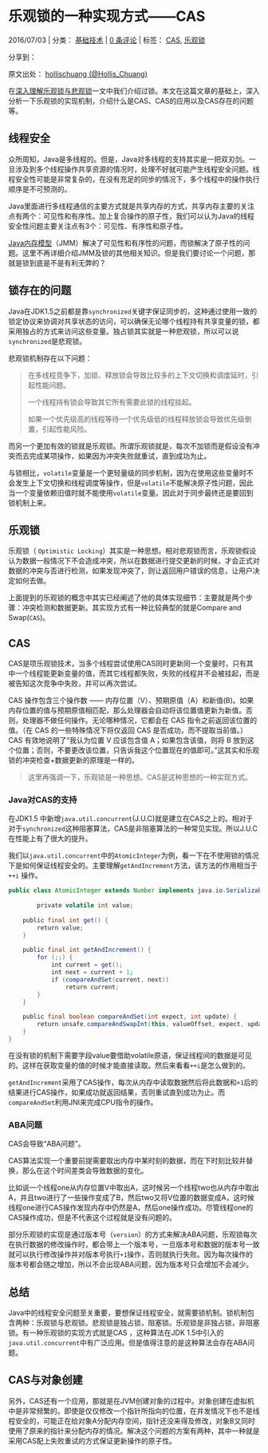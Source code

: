 # 乐观锁的一种实现方式——CAS

2016/07/03 | 分类： [基础技术](http://www.importnew.com/cat/basic) | [0 条评论](http://www.importnew.com/20472.html#respond) | 标签： [CAS](http://www.importnew.com/tag/cas), [乐观锁](http://www.importnew.com/tag/%e4%b9%90%e8%a7%82%e9%94%81)

分享到：

原文出处： [hollischuang (@Hollis_Chuang)](http://www.hollischuang.com/archives/1537)

在[深入理解乐观锁与悲观锁](http://www.hollischuang.com/archives/934)一文中我们介绍过锁。本文在这篇文章的基础上，深入分析一下乐观锁的实现机制，介绍什么是CAS、CAS的应用以及CAS存在的问题等。

## 线程安全

众所周知，Java是多线程的。但是，Java对多线程的支持其实是一把双刃剑。一旦涉及到多个线程操作共享资源的情况时，处理不好就可能产生线程安全问题。线程安全性可能是非常复杂的，在没有充足的同步的情况下，多个线程中的操作执行顺序是不可预测的。

Java里面进行多线程通信的主要方式就是共享内存的方式，共享内存主要的关注点有两个：可见性和有序性。加上复合操作的原子性，我们可以认为Java的线程安全性问题主要关注点有3个：可见性、有序性和原子性。

[Java内存模型](http://www.hollischuang.com/archives/1003)（JMM）解决了可见性和有序性的问题，而锁解决了原子性的问题。这里不再详细介绍JMM及锁的其他相关知识。但是我们要讨论一个问题，那就是锁到底是不是有利无弊的？

## 锁存在的问题

Java在JDK1.5之前都是靠`synchronized`关键字保证同步的，这种通过使用一致的锁定协议来协调对共享状态的访问，可以确保无论哪个线程持有共享变量的锁，都采用独占的方式来访问这些变量。独占锁其实就是一种悲观锁，所以可以说`synchronized`是悲观锁。

悲观锁机制存在以下问题：

> 在多线程竞争下，加锁、释放锁会导致比较多的上下文切换和调度延时，引起性能问题。
>
> 一个线程持有锁会导致其它所有需要此锁的线程挂起。
>
> 如果一个优先级高的线程等待一个优先级低的线程释放锁会导致优先级倒置，引起性能风险。

而另一个更加有效的锁就是乐观锁。所谓乐观锁就是，每次不加锁而是假设没有冲突而去完成某项操作，如果因为冲突失败就重试，直到成功为止。

与锁相比，`volatile`变量是一个更轻量级的同步机制，因为在使用这些变量时不会发生上下文切换和线程调度等操作，但是`volatile`不能解决原子性问题，因此当一个变量依赖旧值时就不能使用`volatile`变量。因此对于同步最终还是要回到锁机制上来。

## 乐观锁

乐观锁（ `Optimistic Locking`）其实是一种思想。相对悲观锁而言，乐观锁假设认为数据一般情况下不会造成冲突，所以在数据进行提交更新的时候，才会正式对数据的冲突与否进行检测，如果发现冲突了，则让返回用户错误的信息，让用户决定如何去做。

上面提到的乐观锁的概念中其实已经阐述了他的具体实现细节：主要就是两个步骤：冲突检测和数据更新。其实现方式有一种比较典型的就是Compare and Swap(`CAS`)。

## CAS

CAS是项乐观锁技术，当多个线程尝试使用CAS同时更新同一个变量时，只有其中一个线程能更新变量的值，而其它线程都失败，失败的线程并不会被挂起，而是被告知这次竞争中失败，并可以再次尝试。

CAS 操作包含三个操作数 —— 内存位置（V）、预期原值（A）和新值(B)。如果内存位置的值与预期原值相匹配，那么处理器会自动将该位置值更新为新值。否则，处理器不做任何操作。无论哪种情况，它都会在 CAS 指令之前返回该位置的值。（在 CAS 的一些特殊情况下将仅返回 CAS 是否成功，而不提取当前值。）CAS 有效地说明了“我认为位置 V 应该包含值 A；如果包含该值，则将 B 放到这个位置；否则，不要更改该位置，只告诉我这个位置现在的值即可。”这其实和乐观锁的冲突检查+数据更新的原理是一样的。

> 这里再强调一下，乐观锁是一种思想。CAS是这种思想的一种实现方式。

### Java对CAS的支持

在JDK1.5 中新增`java.util.concurrent`(J.U.C)就是建立在CAS之上的。相对于对于`synchronized`这种阻塞算法，CAS是非阻塞算法的一种常见实现。所以J.U.C在性能上有了很大的提升。

我们以`java.util.concurrent`中的`AtomicInteger`为例，看一下在不使用锁的情况下是如何保证线程安全的。主要理解`getAndIncrement`方法，该方法的作用相当于 `++i` 操作。

```java
public class AtomicInteger extends Number implements java.io.Serializable {  
 
        private volatile int value;  
 
    public final int get() {  
        return value;  
    }  
 
    public final int getAndIncrement() {  
        for (;;) {  
            int current = get();  
            int next = current + 1;  
            if (compareAndSet(current, next))  
                return current;  
        }  
    }  
 
    public final boolean compareAndSet(int expect, int update) {  
        return unsafe.compareAndSwapInt(this, valueOffset, expect, update);  
    }  
}
```



在没有锁的机制下需要字段value要借助volatile原语，保证线程间的数据是可见的。这样在获取变量的值的时候才能直接读取。然后来看看`++i`是怎么做到的。

`getAndIncrement`采用了CAS操作，每次从内存中读取数据然后将此数据和`+1`后的结果进行CAS操作，如果成功就返回结果，否则重试直到成功为止。而`compareAndSet`利用JNI来完成CPU指令的操作。

### ABA问题

CAS会导致“ABA问题”。

CAS算法实现一个重要前提需要取出内存中某时刻的数据，而在下时刻比较并替换，那么在这个时间差类会导致数据的变化。

比如说一个线程one从内存位置V中取出A，这时候另一个线程two也从内存中取出A，并且two进行了一些操作变成了B，然后two又将V位置的数据变成A，这时候线程one进行CAS操作发现内存中仍然是A，然后one操作成功。尽管线程one的CAS操作成功，但是不代表这个过程就是没有问题的。

部分乐观锁的实现是通过版本号（`version`）的方式来解决ABA问题，乐观锁每次在执行数据的修改操作时，都会带上一个版本号，一旦版本号和数据的版本号一致就可以执行修改操作并对版本号执行`+1`操作，否则就执行失败。因为每次操作的版本号都会随之增加，所以不会出现ABA问题，因为版本号只会增加不会减少。

## 总结

Java中的线程安全问题至关重要，要想保证线程安全，就需要锁机制。锁机制包含两种：乐观锁与悲观锁。悲观锁是独占锁，阻塞锁。乐观锁是非独占锁，非阻塞锁。有一种乐观锁的实现方式就是CAS ，这种算法在JDK 1.5中引入的`java.util.concurrent`中有广泛应用。但是值得注意的是这种算法会存在ABA问题。

## CAS与对象创建

另外，CAS还有一个应用，那就是在JVM创建对象的过程中。对象创建在虚拟机中是非常频繁的。即使是仅仅修改一个指针所指向的位置，在并发情况下也不是线程安全的，可能正在给对象A分配内存空间，指针还没来得及修改，对象B又同时使用了原来的指针来分配内存的情况。解决这个问题的方案有两种，其中一种就是采用CAS配上失败重试的方式保证更新操作的原子性。